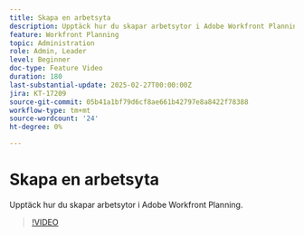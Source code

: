 ```yaml
---
title: Skapa en arbetsyta
description: Upptäck hur du skapar arbetsytor i Adobe Workfront Planning.
feature: Workfront Planning
topic: Administration
role: Admin, Leader
level: Beginner
doc-type: Feature Video
duration: 180
last-substantial-update: 2025-02-27T00:00:00Z
jira: KT-17209
source-git-commit: 05b41a1bf79d6cf8ae661b42797e8a8422f78388
workflow-type: tm+mt
source-wordcount: '24'
ht-degree: 0%

---
```



# Skapa en arbetsyta

Upptäck hur du skapar arbetsytor i Adobe Workfront Planning.

>[!VIDEO](https://video.tv.adobe.com/v/3448265/?learn=on&enablevpops&captions=swe)
